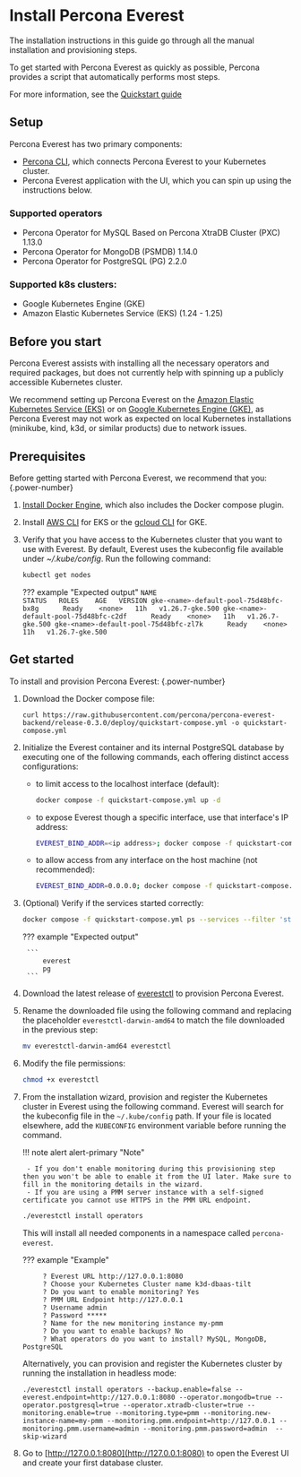 # Install Percona Everest

The installation instructions in this guide go through all the manual installation and provisioning steps.

To get started with Percona Everest as quickly as possible, Percona provides a script that automatically performs most steps.

For more information, see the [Quickstart guide](../quickstart-guide/qs-overview.md)

## Setup

Percona Everest has two primary components:

* [Percona CLI](https://github.com/percona/percona-everest-cli), which connects Percona Everest to your Kubernetes cluster.
* Percona Everest application with the UI, which you can spin up using the instructions below.

### Supported operators

* Percona Operator for MySQL Based on Percona XtraDB Cluster (PXC) 1.13.0
* Percona Operator for MongoDB (PSMDB) 1.14.0
* Percona Operator for PostgreSQL (PG) 2.2.0

### Supported k8s clusters:

* Google Kubernetes Engine (GKE) 
* Amazon Elastic Kubernetes Service (EKS) (1.24 - 1.25)

## Before you start

Percona Everest assists with installing all the necessary operators and required packages, but does not currently help with spinning up a publicly accessible Kubernetes cluster.

We recommend setting up Percona Everest on the [Amazon Elastic Kubernetes Service (EKS)](../quickstart-guide/eks.md) or on [Google Kubernetes Engine (GKE)](../quickstart-guide/gke.md), as Percona Everest may not work as expected on local Kubernetes installations (minikube, kind, k3d, or similar products) due to network issues.

## Prerequisites

Before getting started with Percona Everest, we recommend that you:
{.power-number}

1. [Install Docker Engine](hhttps://docs.docker.com/engine/install), which also includes the Docker compose plugin.
2. Install [AWS CLI](https://docs.aws.amazon.com/cli/latest/userguide/getting-started-install.html) for EKS or the [gcloud CLI](https://cloud.google.com/sdk/docs/install) for GKE.
3. Verify that you have access to the Kubernetes cluster that you want to use with Everest. By default, Everest uses the kubeconfig file available under *~/.kube/config*. Run the following command:
    ```sh 
    kubectl get nodes
    ```

    ??? example "Expected output"
        ```
            NAME                                       STATUS   ROLES    AGE   VERSION
            gke-<name>-default-pool-75d48bfc-bx8g      Ready    <none>   11h   v1.26.7-gke.500
            gke-<name>-default-pool-75d48bfc-c2df      Ready    <none>   11h   v1.26.7-gke.500
            gke-<name>-default-pool-75d48bfc-zl7k      Ready    <none>   11h   v1.26.7-gke.500
        ```

## Get started

To install and provision Percona Everest:
{.power-number}

1. Download the Docker compose file:
   
    ```
    curl https://raw.githubusercontent.com/percona/percona-everest-backend/release-0.3.0/deploy/quickstart-compose.yml -o quickstart-compose.yml
    ```

2. Initialize the Everest container and its internal PostgreSQL database by executing one of the following commands, each offering distinct access configurations:

    * to limit access to the localhost interface (default):
    
      ```sh
      docker compose -f quickstart-compose.yml up -d
      ```

    * to expose Everest though a specific interface, use that interface's IP address: 
    
      ```sh
      EVEREST_BIND_ADDR=<ip address>; docker compose -f quickstart-compose.yml up -d
      ```

    * to allow access from any interface on the host machine (not recommended):
    
      ```sh
      EVEREST_BIND_ADDR=0.0.0.0; docker compose -f quickstart-compose.yml up -d
      ```
  
3. (Optional) Verify if the services started correctly:

    ```sh 
    docker compose -f quickstart-compose.yml ps --services --filter 'status=running'
    ```

    ??? example "Expected output"
        
        ```
            everest
            pg
        ```

4. Download the latest release of [everestctl](https://github.com/percona/percona-everest-cli/releases) to provision Percona Everest.

5. Rename the downloaded file using the following command and replacing the placeholder `everestctl-darwin-amd64` to match the file downloaded in the previous step: 

    ```sh
    mv everestctl-darwin-amd64 everestctl
    ```

6. Modify the file permissions: 

    ```sh
    chmod +x everestctl
    ```

7. From the installation wizard, provision and register the Kubernetes cluster in Everest using the following command. Everest will search for the kubeconfig file in the `~/.kube/config` path. If your file is located elsewhere, add the `KUBECONFIG` environment variable before running the command.

    !!! note alert alert-primary "Note"
        
        - If you don't enable monitoring during this provisioning step then you won't be able to enable it from the UI later. Make sure to fill in the monitoring details in the wizard.
        - If you are using a PMM server instance with a self-signed certificate you cannot use HTTPS in the PMM URL endpoint.

    ```sh
    ./everestctl install operators
    ```
    
    This will install all needed components in a namespace called `percona-everest`.   

    ??? example "Example"
            
            ? Everest URL http://127.0.0.1:8080
            ? Choose your Kubernetes Cluster name k3d-dbaas-tilt
            ? Do you want to enable monitoring? Yes
            ? PMM URL Endpoint http://127.0.0.1
            ? Username admin
            ? Password *****
            ? Name for the new monitoring instance my-pmm
            ? Do you want to enable backups? No
            ? What operators do you want to install? MySQL, MongoDB, PostgreSQL
            

    Alternatively, you can provision and register the Kubernetes cluster by running the installation in headless mode:
        
    ```
    ./everestctl install operators --backup.enable=false --everest.endpoint=http://127.0.0.1:8080 --operator.mongodb=true --operator.postgresql=true --operator.xtradb-cluster=true --monitoring.enable=true --monitoring.type=pmm --monitoring.new-instance-name=my-pmm --monitoring.pmm.endpoint=http://127.0.0.1 --monitoring.pmm.username=admin --monitoring.pmm.password=admin  --skip-wizard
    ```

8. Go to [http://127.0.0.1:8080](http://127.0.0.1:8080) to open the Everest UI and create your first database cluster. 